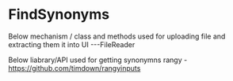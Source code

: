 # FindSynonyms
Below mechanism / class and methods used for uploading file and extracting them it into UI
---FileReader

Below liabrary/API used for getting synonymns 
rangy -  https://github.com/timdown/rangyinputs

